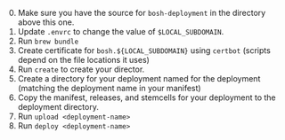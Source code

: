 0. Make sure you have the source for `bosh-deployment` in the directory above this one.
1. Update `.envrc` to change the value of `$LOCAL_SUBDOMAIN`.
2. Run `brew bundle`
3. Create certificate for `bosh.${LOCAL_SUBDOMAIN}` using `certbot` (scripts depend on the file locations it uses)
4. Run `create` to create your director.
5. Create a directory for your deployment named for the deployment (matching the deployment name in your manifest)
6. Copy the manifest, releases, and stemcells for your deployment to the deployment directory.
7. Run `upload <deployment-name>`
8. Run `deploy <deployment-name>`
